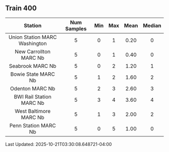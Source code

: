 ## Train 400

| Station | Num Samples | Min | Max | Mean | Median |
| :-----: | :---------: | :-: | :-: | :--: | :----: |
| Union Station MARC Washington | 5 | 0 | 1 | 0.20 | 0 |
| New Carrollton MARC Nb | 5 | 0 | 1 | 0.40 | 0 |
| Seabrook MARC Nb | 5 | 0 | 2 | 1.20 | 1 |
| Bowie State MARC Nb | 5 | 1 | 2 | 1.60 | 2 |
| Odenton MARC Nb | 5 | 2 | 3 | 2.60 | 3 |
| BWI Rail Station MARC Nb | 5 | 3 | 4 | 3.60 | 4 |
| West Baltimore MARC Nb | 5 | 1 | 3 | 2.00 | 2 |
| Penn Station MARC Nb | 5 | 0 | 5 | 1.00 | 0 |


Last Updated: 2025-10-21T03:30:08.648721-04:00